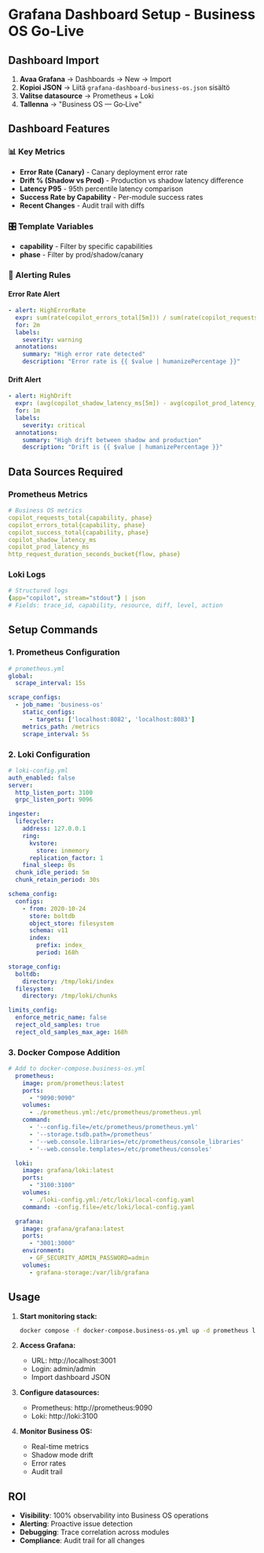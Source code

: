 # Grafana Dashboard Setup - Business OS Go-Live

## Dashboard Import

1. **Avaa Grafana** → Dashboards → New → Import
2. **Kopioi JSON** → Liitä `grafana-dashboard-business-os.json` sisältö
3. **Valitse datasource** → Prometheus + Loki
4. **Tallenna** → "Business OS — Go‑Live"

## Dashboard Features

### 📊 Key Metrics
- **Error Rate (Canary)** - Canary deployment error rate
- **Drift % (Shadow vs Prod)** - Production vs shadow latency difference
- **Latency P95** - 95th percentile latency comparison
- **Success Rate by Capability** - Per-module success rates
- **Recent Changes** - Audit trail with diffs

### 🎛️ Template Variables
- **capability** - Filter by specific capabilities
- **phase** - Filter by prod/shadow/canary

### 🚨 Alerting Rules

#### Error Rate Alert
```yaml
- alert: HighErrorRate
  expr: sum(rate(copilot_errors_total[5m])) / sum(rate(copilot_requests_total[5m])) > 0.02
  for: 2m
  labels:
    severity: warning
  annotations:
    summary: "High error rate detected"
    description: "Error rate is {{ $value | humanizePercentage }}"
```

#### Drift Alert
```yaml
- alert: HighDrift
  expr: (avg(copilot_shadow_latency_ms[5m]) - avg(copilot_prod_latency_ms[5m])) / avg(copilot_prod_latency_ms[5m]) > 0.05
  for: 1m
  labels:
    severity: critical
  annotations:
    summary: "High drift between shadow and production"
    description: "Drift is {{ $value | humanizePercentage }}"
```

## Data Sources Required

### Prometheus Metrics
```yaml
# Business OS metrics
copilot_requests_total{capability, phase}
copilot_errors_total{capability, phase}
copilot_success_total{capability, phase}
copilot_shadow_latency_ms
copilot_prod_latency_ms
http_request_duration_seconds_bucket{flow, phase}
```

### Loki Logs
```yaml
# Structured logs
{app="copilot", stream="stdout"} | json
# Fields: trace_id, capability, resource, diff, level, action
```

## Setup Commands

### 1. Prometheus Configuration
```yaml
# prometheus.yml
global:
  scrape_interval: 15s

scrape_configs:
  - job_name: 'business-os'
    static_configs:
      - targets: ['localhost:8082', 'localhost:8083']
    metrics_path: /metrics
    scrape_interval: 5s
```

### 2. Loki Configuration
```yaml
# loki-config.yml
auth_enabled: false
server:
  http_listen_port: 3100
  grpc_listen_port: 9096

ingester:
  lifecycler:
    address: 127.0.0.1
    ring:
      kvstore:
        store: inmemory
      replication_factor: 1
    final_sleep: 0s
  chunk_idle_period: 5m
  chunk_retain_period: 30s

schema_config:
  configs:
    - from: 2020-10-24
      store: boltdb
      object_store: filesystem
      schema: v11
      index:
        prefix: index_
        period: 168h

storage_config:
  boltdb:
    directory: /tmp/loki/index
  filesystem:
    directory: /tmp/loki/chunks

limits_config:
  enforce_metric_name: false
  reject_old_samples: true
  reject_old_samples_max_age: 168h
```

### 3. Docker Compose Addition
```yaml
# Add to docker-compose.business-os.yml
  prometheus:
    image: prom/prometheus:latest
    ports:
      - "9090:9090"
    volumes:
      - ./prometheus.yml:/etc/prometheus/prometheus.yml
    command:
      - '--config.file=/etc/prometheus/prometheus.yml'
      - '--storage.tsdb.path=/prometheus'
      - '--web.console.libraries=/etc/prometheus/console_libraries'
      - '--web.console.templates=/etc/prometheus/consoles'

  loki:
    image: grafana/loki:latest
    ports:
      - "3100:3100"
    volumes:
      - ./loki-config.yml:/etc/loki/local-config.yaml
    command: -config.file=/etc/loki/local-config.yaml

  grafana:
    image: grafana/grafana:latest
    ports:
      - "3001:3000"
    environment:
      - GF_SECURITY_ADMIN_PASSWORD=admin
    volumes:
      - grafana-storage:/var/lib/grafana
```

## Usage

1. **Start monitoring stack:**
   ```bash
   docker compose -f docker-compose.business-os.yml up -d prometheus loki grafana
   ```

2. **Access Grafana:**
   - URL: http://localhost:3001
   - Login: admin/admin
   - Import dashboard JSON

3. **Configure datasources:**
   - Prometheus: http://prometheus:9090
   - Loki: http://loki:3100

4. **Monitor Business OS:**
   - Real-time metrics
   - Shadow mode drift
   - Error rates
   - Audit trail

## ROI

- **Visibility**: 100% observability into Business OS operations
- **Alerting**: Proactive issue detection
- **Debugging**: Trace correlation across modules
- **Compliance**: Audit trail for all changes
